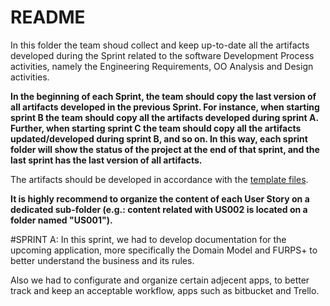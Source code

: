 # README

In this folder the team shoud collect and keep up-to-date all the artifacts developed during the Sprint related to the software Development Process activities, namely the Engineering Requirements, OO Analysis and Design activities.

**In the beginning of each Sprint, the team should copy the last version of all artifacts developed in the previous Sprint. For instance, when starting sprint B the team should copy all the artifacts developed during sprint A. Further, when starting sprint C the team should copy all the artifacts updated/developed during sprint B, and so on. In this way, each sprint folder will show the status of the project at the end of that sprint, and the last sprint has the last version of all artifacts.**


The artifacts should be developed in accordance with the [template files](../(Templates)).

**It is highly recommend to organize the content of each User Story on a dedicated sub-folder (e.g.: content related with US002 is located on a folder named "US001").**

#SPRINT A:
In this sprint, we had to develop documentation for the upcoming application, more specifically the Domain Model and FURPS+ to better understand the business and its rules.

Also we had to configurate and organize certain adjecent apps, to better track and keep an acceptable workflow, apps such as bitbucket and Trello.

